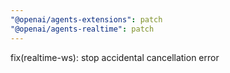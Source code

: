 ```yaml
---
"@openai/agents-extensions": patch
"@openai/agents-realtime": patch
---
```


fix(realtime-ws): stop accidental cancellation error

